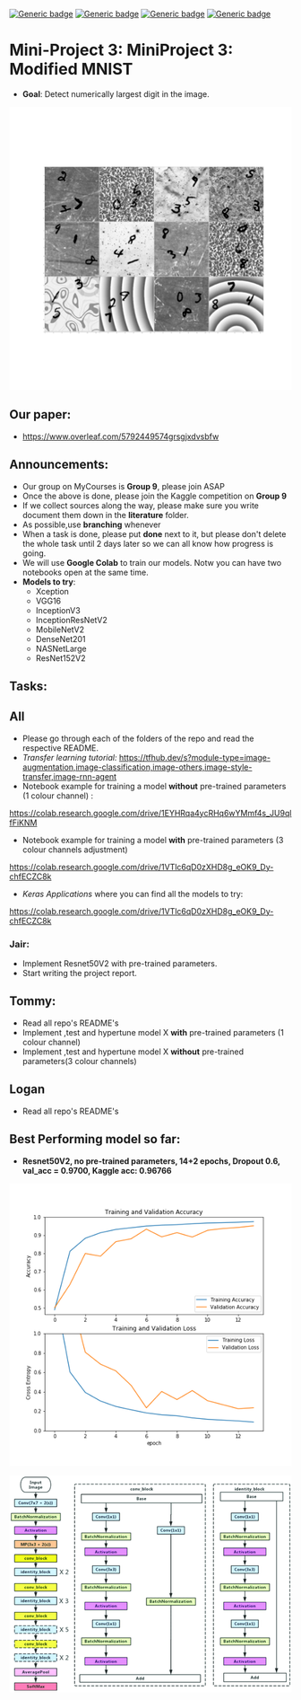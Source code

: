 [![Generic badge](https://img.shields.io/badge/Mini_project_3:ModifiedMNIST-Building-blue.svg)](https://shields.io/)
[![Generic badge](https://img.shields.io/badge/Contributors-3-<COLOR>.svg)](https://shields.io/)
[![Generic badge](https://img.shields.io/badge/COMP551-Applied_Machine_Learning-red.svg)](https://shields.io/)
[![Generic badge](https://img.shields.io/badge/Neat_level-OVER_9000-green.svg)](https://shields.io/)

# Mini-Project 3: MiniProject 3: Modified MNIST
- **Goal**: Detect numerically largest digit in the image.  

![](figs/modified_MNIST_challenge.png)

## Our paper: 
- https://www.overleaf.com/5792449574grsgjxdvsbfw

## Announcements: 
- Our group on MyCourses is **Group 9**, please join ASAP 
- Once the above is done, please join the Kaggle competition on **Group 9**
- If we collect sources along the way, please make sure you write document them down in the **literature** folder.
- As possible,use **branching** whenever
- When a task is done, please put **done** next to it, but please don't delete the whole task until 2 days later so we can all know how progress is going. 
- We will use **Google Colab** to train our models. Notw you can have two notebooks open at the same time. 
- **Models to try**: 
  - Xception 
  - VGG16 
  - InceptionV3
  - InceptionResNetV2	 
  - MobileNetV2
  - DenseNet201
  - NASNetLarge
  - ResNet152V2

## Tasks: 

## All 
- Please go through each of the folders of the repo and read the respective README. 
- *Transfer learning tutorial:* https://tfhub.dev/s?module-type=image-augmentation,image-classification,image-others,image-style-transfer,image-rnn-agent 
- Notebook example for training a model **without** pre-trained parameters (1 colour channel) :

https://colab.research.google.com/drive/1EYHRqa4ycRHq6wYMmf4s_JU9qlfFiKNM

- Notebook example for training a model **with** pre-trained parameters (3 colour channels adjustment)

https://colab.research.google.com/drive/1VTlc6qD0zXHD8g_eOK9_Dy-chfECZC8k 

- *Keras Applications* where you can find all the models to try: 

https://colab.research.google.com/drive/1VTlc6qD0zXHD8g_eOK9_Dy-chfECZC8k


### Jair: 
- Implement Resnet50V2 with pre-trained parameters. 
- Start writing the project report. 

## Tommy: 
- Read all repo's README's
- Implement ,test and hypertune model X **with** pre-trained parameters (1 colour channel) 
- Implement ,test and hypertune model X **without** pre-trained parameters(3 colour channels)

## Logan
- Read all repo's README's


## Best Performing model so far: 
- **Resnet50V2, no pre-trained parameters, 14+2 epochs, Dropout 0.6, val_acc = 0.9700, Kaggle acc: 0.96766**

![](figs/metrics_Modified_MNIST_keras_resnet_14plus2epochs_dropout0.6_acc9700.png)

![](figs/Left-ResNet50-architecture-Blocks-with-dotted-line-represents-modules-that-might-be.png)





